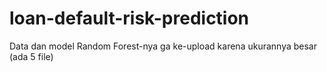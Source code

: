 # loan-default-risk-prediction

Data dan model Random Forest-nya ga ke-upload karena ukurannya besar (ada 5 file)
